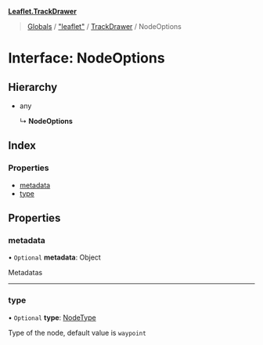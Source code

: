 **[Leaflet.TrackDrawer](../README.md)**

> [Globals](../README.md) / ["leaflet"](../modules/_leaflet_.md) / [TrackDrawer](../modules/_leaflet_.trackdrawer.md) / NodeOptions

# Interface: NodeOptions

## Hierarchy

* any

  ↳ **NodeOptions**

## Index

### Properties

* [metadata](_leaflet_.trackdrawer.nodeoptions.md#metadata)
* [type](_leaflet_.trackdrawer.nodeoptions.md#type)

## Properties

### metadata

• `Optional` **metadata**: Object

Metadatas

___

### type

• `Optional` **type**: [NodeType](../enums/_leaflet_.trackdrawer.nodetype.md)

Type of the node, default value is `waypoint`

